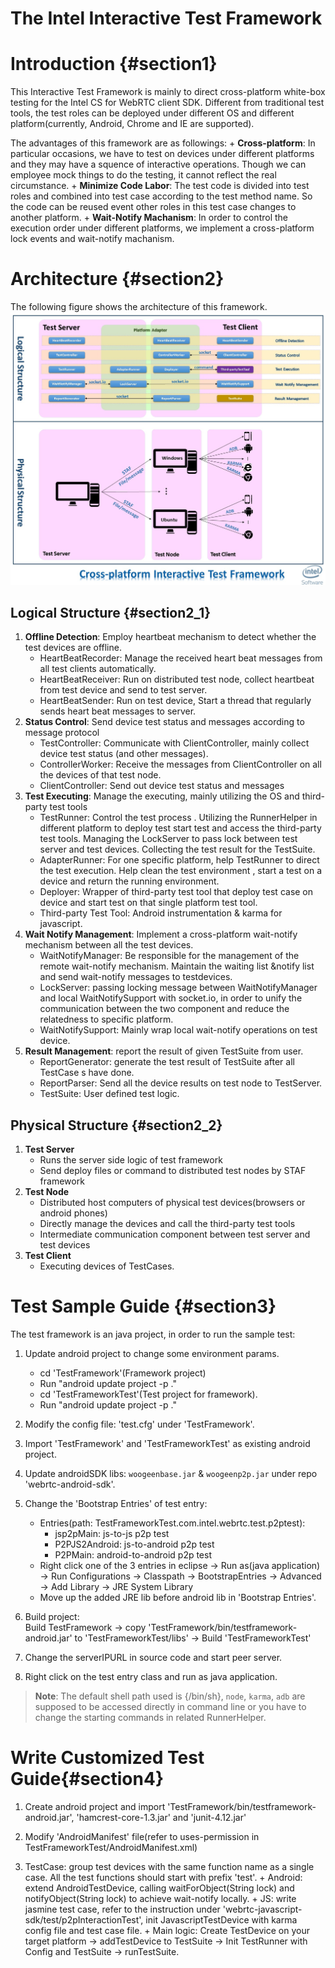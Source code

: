 The Intel Interactive Test Framework
===============================
# Introduction {#section1}
This Interactive Test Framework is mainly to direct cross-platform white-box testing for the Intel CS for WebRTC client SDK.
Different from traditional test tools, the test roles can be deployed under different OS and different platform(currently, Android, Chrome and IE are supported).

The advantages of this framework are as followings:
    + **Cross-platform**: In particular occasions, we have to test on devices under different platforms and they may have a squence of interactive operations. Though we can employee mock things to do the testing, it cannot reflect the real circumstance.
    + **Minimize Code Labor**: The test code is divided into test roles and combined into test case according to the test method name. So the code can be reused event other roles in this test case changes to another platform.
    + **Wait-Notify Machanism**: In order to control the execution order under different platforms, we implement a cross-platform lock events and wait-notify machanism.

# Architecture {#section2}
The following figure shows the architecture of this framework.
<img src="./pic/archi.jpg" alt="Interactive Test Framework Architecture" style="width: 700px;">

## Logical Structure {#section2_1}

1. **Offline Detection**: Employ heartbeat mechanism to detect whether the test devices are offline.
    + HeartBeatRecorder: Manage the received heart beat messages from all test clients automatically.
    + HeartBeatReceiver: Run on distributed test node, collect heartbeat from test device and send to test server.
    + HeartBeatSender: Run on test device, Start a thread that regularly sends heart beat messages to server.
2. **Status Control**: Send device test status and messages according to message protocol
    + TestController: Communicate with ClientController, mainly collect device test status (and  other messages).
    + ControllerWorker: Receive the messages from ClientController on all the devices of that test node.
    + ClientController: Send out device test status and messages
3. **Test Executing**: Manage the executing, mainly utilizing the OS and third-party test tools
    + TestRunner: Control the test process . Utilizing the RunnerHelper in different platform to deploy test start test and access the third-party test tools. Managing the LockServer to pass lock between test server and test devices. Collecting the test result for the TestSuite.
    + AdapterRunner: For one specific platform, help TestRunner to direct the test execution. Help clean the test environment , start a test on a device and return the running environment.
    + Deployer: Wrapper of third-party test tool that deploy test case on device and start test on that single platform test tool.
    + Third-party Test Tool:  Android instrumentation & karma for javascript.
4. **Wait Notify Management**: Implement a  cross-platform wait-notify mechanism between all the test devices.
    + WaitNotifyManager: Be responsible for the management of the remote wait-notify mechanism. Maintain the waiting list &notify list and send wait-notify messages to testdevices.
    + LockServer: passing locking message between WaitNotifyManager and local WaitNotifySupport with socket.io, in order to unify the communication between  the two component and reduce the relatedness to specific platform.
    + WaitNotifySupport: Mainly wrap local wait-notify operations on test device.
5. **Result Management**: report the result of given TestSuite from user.
    + ReportGenerator: generate the test result of TestSuite after all TestCase s have done.
    + ReportParser: Send all the device results on test node to TestServer.
    + TestSuite: User defined test logic.

## Physical Structure {#section2_2}

1. **Test Server**
    + Runs the server side logic of  test framework
    + Send deploy files or command to distributed test nodes by STAF framework
2. **Test Node**
    + Distributed host computers of physical test devices(browsers or android phones)
    + Directly manage the devices and call the third-party test tools
    + Intermediate communication component between test server and test devices
3. **Test Client**
    + Executing devices of TestCases.

# Test Sample Guide {#section3}
The test framework is an java project, in order to run the sample test:

1. Update android project to change some environment params.
    + cd 'TestFramework'(Framework project)
    + Run "android update project -p ."
    + cd 'TestFrameworkTest'(Test project for framework).
    + Run "android update project -p ."

2. Modify the config file: 'test.cfg' under 'TestFramework'.

3. Import 'TestFramework' and 'TestFrameworkTest' as existing android project.

4. Update androidSDK libs: `woogeenbase.jar` & `woogeenp2p.jar` under repo 'webrtc-android-sdk'.

5. Change the 'Bootstrap Entries' of test entry:

    + Entries(path: TestFrameworkTest.com.intel.webrtc.test.p2ptest):
        + jsp2pMain: js-to-js p2p test
        + P2PJS2Android: js-to-android p2p test
        + P2PMain: android-to-android p2p test
    + Right click one of the 3 entries in eclipse -> Run as(java application) -> Run Configurations -> Classpath -> BootstrapEntries -> Advanced -> Add Library -> JRE System Library
    + Move up the added JRE lib before android lib in 'Bootstrap Entries'.

6. Build project:<br>
Build TestFramework -> copy 'TestFramework/bin/testframework-android.jar' to 'TestFrameworkTest/libs' -> Build 'TestFrameworkTest'

7. Change the serverIPURL in source code and start peer server.

8. Right click on the test entry class and run as java application.

> **Note**: The default shell path used is {/bin/sh}, `node`, `karma`, `adb` are supposed to be accessed directly in command line or you have to change the starting commands in related RunnerHelper.

# Write Customized Test Guide{#section4}
1. Create android project and import 'TestFramework/bin/testframework-android.jar', 'hamcrest-core-1.3.jar' and 'junit-4.12.jar'

2. Modify 'AndroidManifest' file(refer to uses-permission in TestFrameworkTest/AndroidManifest.xml)

3. TestCase: group test devices with the same function name as a single case. All the test functions should start with prefix 'test'.
        + Android: extend AndroidTestDevice, calling waitForObject(String lock) and notifyObject(String lock) to achieve wait-notify locally.
        + JS: write jasmine test case, refer to the instruction under 'webrtc-javascript-sdk/test/p2pInteractionTest', init JavascriptTestDevice with karma config file and test case file.
        + Main logic: Create TestDevice on your target platform -> addTestDevice to TestSuite -> Init TestRunner with Config and TestSuite -> runTestSuite.


